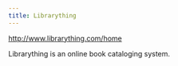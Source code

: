 ```yaml
---
title: Librarything
---
```

http://www.librarything.com/home

Librarything is an online book cataloging system. 
